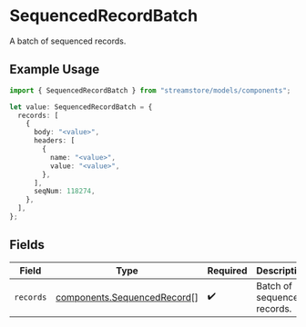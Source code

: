 # SequencedRecordBatch

A batch of sequenced records.

## Example Usage

```typescript
import { SequencedRecordBatch } from "streamstore/models/components";

let value: SequencedRecordBatch = {
  records: [
    {
      body: "<value>",
      headers: [
        {
          name: "<value>",
          value: "<value>",
        },
      ],
      seqNum: 118274,
    },
  ],
};
```

## Fields

| Field                                                                      | Type                                                                       | Required                                                                   | Description                                                                |
| -------------------------------------------------------------------------- | -------------------------------------------------------------------------- | -------------------------------------------------------------------------- | -------------------------------------------------------------------------- |
| `records`                                                                  | [components.SequencedRecord](../../models/components/sequencedrecord.md)[] | :heavy_check_mark:                                                         | Batch of sequenced records.                                                |